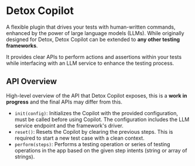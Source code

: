 # Detox Copilot

A flexible plugin that drives your tests with human-written commands, enhanced by the power of large language models (LLMs).
While originally designed for Detox, Detox Copilot can be extended to **any other testing frameworks**.

It provides clear APIs to perform actions and assertions within your tests while interfacing with an LLM service to enhance the testing process.

## API Overview

High-level overview of the API that Detox Copilot exposes, this is a **work in progress** and the final APIs may differ from this.

- `init(config)`: Initializes the Copilot with the provided configuration, must be called before using Copilot. The configuration includes the LLM service endpoint and the framework's driver.
- `reset()`: Resets the Copilot by clearing the previous steps. This is required to start a new test case with a clean context.
- `perform(steps)`: Performs a testing operation or series of testing operations in the app based on the given step intents (string or array of strings).
